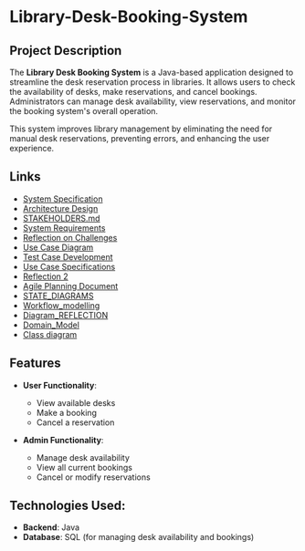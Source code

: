 # Library-Desk-Booking-System


## Project Description

The **Library Desk Booking System** is a Java-based application designed to streamline the desk reservation process in libraries. It allows users to check the availability of desks, make reservations, and cancel bookings. Administrators can manage desk availability, view reservations, and monitor the booking system's overall operation.

This system improves library management by eliminating the need for manual desk reservations, preventing errors, and enhancing the user experience.

## Links

- [System Specification](SPECIFICATION.md)
- [Architecture Design](ARCHITECTURE.md)
- [STAKEHOLDERS.md](STAKEHOLDERS.md)
- [System Requirements](System_Requirements.md)
- [Reflection on Challenges](Reflection.md)
- [Use Case Diagram](https://github.com/Hlakanipha-Mboxela-01/Library-Desk-Booking-System/blob/main/Use%20case%20diagram.md)
- [Test Case Development](https://github.com/Hlakanipha-Mboxela-01/Library-Desk-Booking-System/blob/main/Test%20Case%20Development.md)
- [Use Case Specifications](https://github.com/Hlakanipha-Mboxela-01/Library-Desk-Booking-System/blob/main/Use%20Case%20Specifications.md)
- [Reflection 2](https://github.com/Hlakanipha-Mboxela-01/Library-Desk-Booking-System/blob/main/Reflection2.md)
- [Agile Planning Document](https://github.com/Hlakanipha-Mboxela-01/Library-Desk-Booking-System/blob/main/Agile%20Planning%20Document.md)
- [STATE_DIAGRAMS](https://github.com/Hlakanipha-Mboxela-01/Library-Desk-Booking-System/blob/main/STATE_DIAGRAMS.md)
- [Workflow_modelling](https://github.com/Hlakanipha-Mboxela-01/Library-Desk-Booking-System/blob/main/workflow_modelling.md)
- [Diagram_REFLECTION](https://github.com/Hlakanipha-Mboxela-01/Library-Desk-Booking-System/blob/main/Diagram_REFLECTION.md)
- [Domain_Model](https://github.com/Hlakanipha-Mboxela-01/Library-Desk-Booking-System/blob/main/Domain_model.md)
- [Class diagram](https://github.com/Hlakanipha-Mboxela-01/Library-Desk-Booking-System/blob/main/Class_diagram.md)






  

## Features
- **User Functionality**:
  - View available desks
  - Make a booking
  - Cancel a reservation

- **Admin Functionality**:
  - Manage desk availability
  - View all current bookings
  - Cancel or modify reservations

## Technologies Used:
- **Backend**: Java
- **Database**: SQL (for managing desk availability and bookings)
